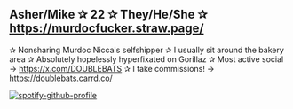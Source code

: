 ## Asher/Mike ✰ 22 ✰  They/He/She ✰ https://murdocfucker.straw.page/

✰ Nonsharing Murdoc Niccals selfshipper
✰ I usually sit around the bakery area
✰ Absolutely hopelessly hyperfixated on Gorillaz
✰ Most active social -> https://x.com/DOUBLEBATS
✰ I take commissions! -> https://doublebats.carrd.co/


[![spotify-github-profile](https://spotify-github-profile.kittinanx.com/api/view?uid=wkvh2wqq0d7pd6hxmkb29c02v&cover_image=true&theme=default&show_offline=false&background_color=000000&interchange=false&bar_color=9f5050&bar_color_cover=true)](https://spotify-github-profile.kittinanx.com/api/view?uid=wkvh2wqq0d7pd6hxmkb29c02v&redirect=true)

<!--
**MURDOCFUCKER/MURDOCFUCKER** is a ✨ _special_ ✨ repository because its `README.md` (this file) appears on your GitHub profile.

Here are some ideas to get you started:

- 🔭 I’m currently working on ...
- 🌱 I’m currently learning ...
- 👯 I’m looking to collaborate on ...
- 🤔 I’m looking for help with ...
- 💬 Ask me about ...
- 📫 How to reach me: ...
- 😄 Pronouns: ...
- ⚡ Fun fact: ...
-->
